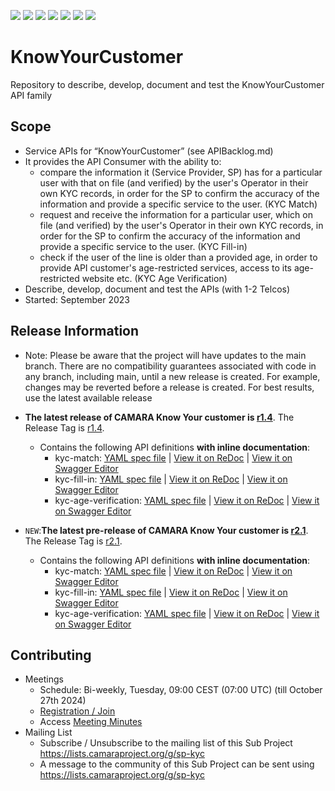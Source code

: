 <a href="https://github.com/camaraproject/KnowYourCustomer/commits/" title="Last Commit"><img src="https://img.shields.io/github/last-commit/camaraproject/KnowYourCustomer?style=plastic"></a>
<a href="https://github.com/camaraproject/KnowYourCustomer/issues" title="Open Issues"><img src="https://img.shields.io/github/issues/camaraproject/KnowYourCustomer?style=plastic"></a>
<a href="https://github.com/camaraproject/KnowYourCustomer/pulls" title="Open Pull Requests"><img src="https://img.shields.io/github/issues-pr/camaraproject/KnowYourCustomer?style=plastic"></a>
<a href="https://github.com/camaraproject/KnowYourCustomer/graphs/contributors" title="Contributors"><img src="https://img.shields.io/github/contributors/camaraproject/KnowYourCustomer?style=plastic"></a>
<a href="https://github.com/camaraproject/KnowYourCustomer" title="Repo Size"><img src="https://img.shields.io/github/repo-size/camaraproject/KnowYourCustomer?style=plastic"></a>
<a href="https://github.com/camaraproject/KnowYourCustomer/blob/main/LICENSE" title="License"><img src="https://img.shields.io/badge/License-Apache%202.0-green.svg?style=plastic"></a>
<a href="https://github.com/camaraproject/KnowYourCustomer/releases/latest" title="Latest Release"><img src="https://img.shields.io/github/release/camaraproject/KnowYourCustomer?style=plastic"></a>

# KnowYourCustomer

Repository to describe, develop, document and test the KnowYourCustomer API family

## Scope

* Service APIs for “KnowYourCustomer” (see APIBacklog.md)  
* It provides the API Consumer with the ability to:  
  * compare the information it (Service Provider, SP) has for a particular user with that on file (and verified) by the user's Operator in their own KYC records, in order for the SP to confirm the accuracy of the information and provide a specific service to the user. (KYC Match)
  * request and receive the information for a particular user, which on file (and verified) by the user's Operator in their own KYC records, in order for the SP to confirm the accuracy of the information and provide a specific service to the user. (KYC Fill-in)
  * check if the user of the line is older than a provided age, in order to provide API customer's age-restricted services, access to its age-restricted website etc. (KYC Age Verification)
* Describe, develop, document and test the APIs (with 1-2 Telcos)  
* Started: September 2023

## Release Information

* Note: Please be aware that the project will have updates to the main branch. There are no compatibility guarantees associated with code in any branch, including main, until a new release is created. For example, changes may be reverted before a release is created. For best results, use the latest available release

* **The latest release of CAMARA Know Your customer is [r1.4](https://github.com/camaraproject/KnowYourCustomer/tree/r1.4)**. The Release Tag is [r1.4](https://github.com/camaraproject/KnowYourCustomer/releases/tag/r1.4).
  - Contains the following API definitions **with inline documentation**:
    - kyc-match: [YAML spec file](https://github.com/camaraproject/KnowYourCustomer/blob/r1.4/code/API_definitions/kyc-match.yaml) | [View it on ReDoc](https://redocly.github.io/redoc/?url=https://raw.githubusercontent.com/camaraproject/KnowYourCustomer/r1.4/code/API_definitions/kyc-match.yaml&nocors) | [View it on Swagger Editor](https://editor.swagger.io/?url=https://raw.githubusercontent.com/camaraproject/KnowYourCustomer/r1.4/code/API_definitions/kyc-match.yaml&nocors)
    - kyc-fill-in: [YAML spec file](https://github.com/camaraproject/KnowYourCustomer/blob/r1.4/code/API_definitions/kyc-fill-in.yaml) | [View it on ReDoc](https://redocly.github.io/redoc/?url=https://raw.githubusercontent.com/camaraproject/KnowYourCustomer/r1.4/code/API_definitions/kyc-fill-in.yaml&nocors) | [View it on Swagger Editor](https://editor.swagger.io/?url=https://raw.githubusercontent.com/camaraproject/KnowYourCustomer/r1.4/code/API_definitions/kyc-fill-in.yaml&nocors)
    - kyc-age-verification: [YAML spec file](https://github.com/camaraproject/KnowYourCustomer/blob/r1.4/code/API_definitions/kyc-age-verification.yaml) | [View it on ReDoc](https://redocly.github.io/redoc/?url=https://raw.githubusercontent.com/camaraproject/KnowYourCustomer/r1.4/code/API_definitions/kyc-age-verification.yaml&nocors) | [View it on Swagger Editor](https://editor.swagger.io/?url=https://raw.githubusercontent.com/camaraproject/KnowYourCustomer/r1.4/code/API_definitions/kyc-age-verification.yaml&nocors)
  
* `NEW`:**The latest pre-release of CAMARA Know Your customer is [r2.1](https://github.com/camaraproject/KnowYourCustomer/tree/r2.1)**. The Release Tag is [r2.1](https://github.com/camaraproject/KnowYourCustomer/releases/tag/r2.1).
  - Contains the following API definitions **with inline documentation**:
    - kyc-match: [YAML spec file](https://github.com/camaraproject/KnowYourCustomer/blob/r2.1/code/API_definitions/kyc-match.yaml) | [View it on ReDoc](https://redocly.github.io/redoc/?url=https://raw.githubusercontent.com/camaraproject/KnowYourCustomer/r2.1/code/API_definitions/kyc-match.yaml&nocors) | [View it on Swagger Editor](https://editor.swagger.io/?url=https://raw.githubusercontent.com/camaraproject/KnowYourCustomer/r2.1/code/API_definitions/kyc-match.yaml&nocors)
    - kyc-fill-in: [YAML spec file](https://github.com/camaraproject/KnowYourCustomer/blob/r2.1/code/API_definitions/kyc-fill-in.yaml) | [View it on ReDoc](https://redocly.github.io/redoc/?url=https://raw.githubusercontent.com/camaraproject/KnowYourCustomer/r2.1/code/API_definitions/kyc-fill-in.yaml&nocors) | [View it on Swagger Editor](https://editor.swagger.io/?url=https://raw.githubusercontent.com/camaraproject/KnowYourCustomer/r2.1/code/API_definitions/kyc-fill-in.yaml&nocors)
    - kyc-age-verification: [YAML spec file](https://github.com/camaraproject/KnowYourCustomer/blob/r2.1/code/API_definitions/kyc-age-verification.yaml) | [View it on ReDoc](https://redocly.github.io/redoc/?url=https://raw.githubusercontent.com/camaraproject/KnowYourCustomer/r2.1/code/API_definitions/kyc-age-verification.yaml&nocors) | [View it on Swagger Editor](https://editor.swagger.io/?url=https://raw.githubusercontent.com/camaraproject/KnowYourCustomer/r2.1/code/API_definitions/kyc-age-verification.yaml&nocors)

## Contributing

* Meetings
  * Schedule: Bi-weekly, Tuesday, 09:00 CEST (07:00 UTC) (till October 27th 2024)
  * [Registration / Join](https://zoom-lfx.platform.linuxfoundation.org/meeting/96235150735?password=7e3fea67-a76e-4941-8a70-392cf5545917)
  * Access [Meeting Minutes](https://github.com/camaraproject/KnowYourCustomer/tree/main/documentation/MeetingMinutes)
* Mailing List
  * Subscribe / Unsubscribe to the mailing list of this Sub Project https://lists.camaraproject.org/g/sp-kyc
  * A message to the community of this Sub Project can be sent using <https://lists.camaraproject.org/g/sp-kyc>
